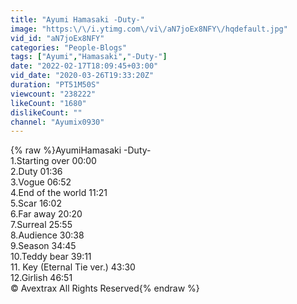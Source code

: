 ```yaml
---
title: "Ayumi Hamasaki -Duty-"
image: "https:\/\/i.ytimg.com\/vi\/aN7joEx8NFY\/hqdefault.jpg"
vid_id: "aN7joEx8NFY"
categories: "People-Blogs"
tags: ["Ayumi","Hamasaki","-Duty-"]
date: "2022-02-17T18:09:45+03:00"
vid_date: "2020-03-26T19:33:20Z"
duration: "PT51M50S"
viewcount: "238222"
likeCount: "1680"
dislikeCount: ""
channel: "Ayumix0930"
---
```

{% raw %}AyumiHamasaki -Duty-<br />1.Starting over 00:00<br />2.Duty 01:36<br />3.Vogue 06:52<br />4.End of the world 11:21<br />5.Scar 16:02<br />6.Far away 20:20<br />7.Surreal 25:55<br />8.Audience 30:38<br />9.Season 34:45<br />10.Teddy bear 39:11<br />11. Key (Eternal Tie ver.) 43:30<br />12.Girlish 46:51<br />© Avextrax All Rights Reserved{% endraw %}
